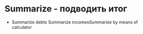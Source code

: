 # Summarize - подводить итог




- Summarize debts Summarize incomesSummarize by means of calculator